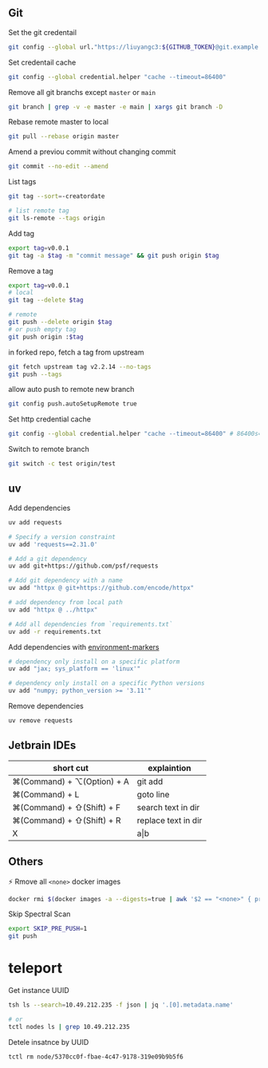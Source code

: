 ## Git

Set the git credentail
```bash
git config --global url."https://liuyangc3:${GITHUB_TOKEN}@git.example.com".insteadOf "https://git.example.com"
```

Set credentail cache
```bash
git config --global credential.helper "cache --timeout=86400"
```

Remove all git branchs except `master` or `main`
```bash
git branch | grep -v -e master -e main | xargs git branch -D
```

Rebase remote master to local
```bash
git pull --rebase origin master
```

Amend a previou commit without changing commit
```bash
git commit --no-edit --amend
```

List tags
```bash
git tag --sort=-creatordate

# list remote tag
git ls-remote --tags origin
```

Add tag
```bash
export tag=v0.0.1
git tag -a $tag -m "commit message" && git push origin $tag
```

Remove a tag
```bash
export tag=v0.0.1
# local
git tag --delete $tag

# remote
git push --delete origin $tag
# or push empty tag
git push origin :$tag
```

in forked repo, fetch a tag from upstream

```bash
git fetch upstream tag v2.2.14 --no-tags
git push --tags
```

allow auto push to remote new branch
```bash
git config push.autoSetupRemote true
```

Set http credential cache
```bash
git config --global credential.helper "cache --timeout=86400" # 86400s=24h
```

Switch to remote branch
```bash
git switch -c test origin/test
```

## uv

Add dependencies
```bash
uv add requests

# Specify a version constraint
uv add 'requests==2.31.0'

# Add a git dependency
uv add git+https://github.com/psf/requests

# Add git dependency with a name
uv add "httpx @ git+https://github.com/encode/httpx"

# add dependency from local path
uv add "httpx @ ../httpx"

# Add all dependencies from `requirements.txt`
uv add -r requirements.txt
```

Add dependencies with [environment-markers](https://peps.python.org/pep-0508/#environment-markers)
```bash
# dependency only install on a specific platform 
uv add "jax; sys_platform == 'linux'"

# dependency only install on a specific Python versions 
uv add "numpy; python_version >= '3.11'"
```


Remove dependencies
```bash
uv remove requests
```

## Jetbrain IDEs

short cut | explaintion
---|---
⌘(Command) + ⌥(Option) + A | git add
⌘(Command) + L | goto line
⌘(Command) + ⇧(Shift) + F | search text in dir
⌘(Command) + ⇧(Shift) + R | replace text in dir
X | a\|b



## Others

⚡ Rmove all `<none>` docker images
```bash
docker rmi $(docker images -a --digests=true | awk '$2 == "<none>" { print $4}')
```

Skip Spectral Scan 
```bash
export SKIP_PRE_PUSH=1
git push
```

# teleport

Get instance UUID
```bash
tsh ls --search=10.49.212.235 -f json | jq '.[0].metadata.name'

# or
tctl nodes ls | grep 10.49.212.235
```

Detele insatnce by UUID
```
tctl rm node/5370cc0f-fbae-4c47-9178-319e09b9b5f6
```
